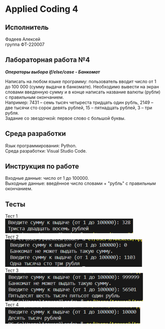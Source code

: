 # Applied Coding 4
## Исполнитель    
Фадеев Алексей    
группа ФТ-220007    
## Лабораторная работа №4       
***Операторы выбора if/else/case - Банкомат***    
    
Написать на любом языке программу: пользователь вводит число от 1 до 100 000 (сумму выдачи в банкомате). Необходимо вывести на экран словами введенную сумму и в конце написать название валюты (рубли) с правильным окончанием.    
Например: 7431 – семь тысяч четыреста тридцать один рубль, 2149 – две тысячи сто сорок девять рублей, 15 – пятнадцать рублей, 3 – три рубля.    
Задание со звездочкой: первое слово с большой буквы.    
## Среда разработки    
Язык программирования: Python.    
Среда разработки: Visual Studio Code.    
## Инструкция по работе    
Входные данные: число от 1 до 100000.    
Выходные данные: введённое число словами + "рубль" с правильным окончанием.  
## Тесты    
Тест 1    
![test1](test1.png)    
Тест 2    
![test2](test2.png)    
Тест 3    
![test3](test3.png)    
Тест 4    
![test4](test4.png)  

